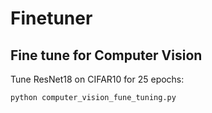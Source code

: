 # Finetuner

## Fine tune for Computer Vision
Tune ResNet18 on CIFAR10 for 25 epochs:
```shell script
python computer_vision_fune_tuning.py
```
